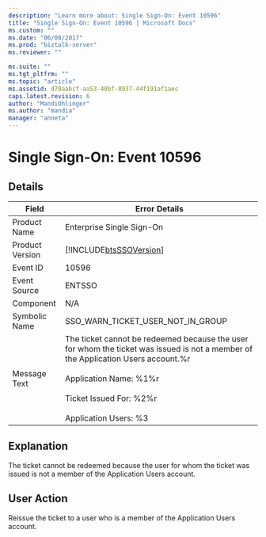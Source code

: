 ```yaml
---
description: "Learn more about: Single Sign-On: Event 10596"
title: "Single Sign-On: Event 10596 | Microsoft Docs"
ms.custom: ""
ms.date: "06/08/2017"
ms.prod: "biztalk-server"
ms.reviewer: ""

ms.suite: ""
ms.tgt_pltfrm: ""
ms.topic: "article"
ms.assetid: d70aabcf-aa53-40bf-8937-44f191af1aec
caps.latest.revision: 6
author: "MandiOhlinger"
ms.author: "mandia"
manager: "anneta"
---
```

# Single Sign-On: Event 10596
## Details  
  
| Field | Error Details|
|-----------------|--------------------------------------------------------------------------------------------------------------------------------------------------------------------------------------------------------------------------------------------|
|  Product Name   |                                                                                                         Enterprise Single Sign-On                                                                                                          |
| Product Version |                                                                                         [!INCLUDE[btsSSOVersion](../includes/btsssoversion-md.md)]                                                                                         |
|    Event ID     |                                                                                                                   10596                                                                                                                    |
|  Event Source   |                                                                                                                   ENTSSO                                                                                                                   |
|    Component    |                                                                                                                    N/A                                                                                                                     |
|  Symbolic Name  |                                                                                                     SSO_WARN_TICKET_USER_NOT_IN_GROUP                                                                                                      |
|  Message Text   | The ticket cannot be redeemed because the user for whom the ticket was issued is not a member of the Application Users account.%r<br /><br /> Application Name: %1%r<br /><br /> Ticket Issued For: %2%r<br /><br /> Application Users: %3 |
  
## Explanation  
 The ticket cannot be redeemed because the user for whom the ticket was issued is not a member of the Application Users account.  
  
## User Action  
 Reissue the ticket to a user who is a member of the Application Users account.

